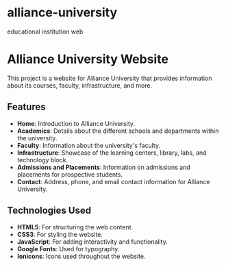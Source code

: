 # alliance-university
educational institution web
# Alliance University Website

This project is a website for Alliance University that provides information about its courses, faculty, infrastructure, and more.

## Features

- **Home**: Introduction to Alliance University.
- **Academics**: Details about the different schools and departments within the university.
- **Faculty**: Information about the university's faculty.
- **Infrastructure**: Showcase of the learning centers, library, labs, and technology block.
- **Admissions and Placements**: Information on admissions and placements for prospective students.
- **Contact**: Address, phone, and email contact information for Alliance University.

## Technologies Used

- **HTML5**: For structuring the web content.
- **CSS3**: For styling the website.
- **JavaScript**: For adding interactivity and functionality.
- **Google Fonts**: Used for typography.
- **Ionicons**: Icons used throughout the website.




